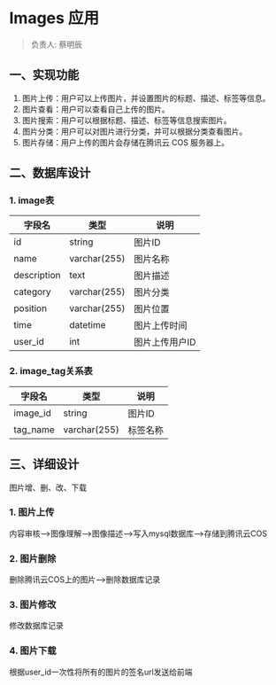 # Images 应用

> 负责人: 蔡明辰

## 一、实现功能

1. 图片上传：用户可以上传图片，并设置图片的标题、描述、标签等信息。
2. 图片查看：用户可以查看自己上传的图片。
3. 图片搜索：用户可以根据标题、描述、标签等信息搜索图片。
4. 图片分类：用户可以对图片进行分类，并可以根据分类查看图片。
5. 图片存储：用户上传的图片会存储在腾讯云 COS 服务器上。

## 二、数据库设计

### 1. image表

| 字段名 | 类型 | 说明 |
| --- | --- | --- |
| id | string | 图片ID |
| name | varchar(255) | 图片名称 |
| description | text | 图片描述 |
| category | varchar(255) | 图片分类 |
| position | varchar(255) | 图片位置 |
| time | datetime | 图片上传时间 |
| user_id | int | 图片上传用户ID |

### 2. image_tag关系表

| 字段名 | 类型 | 说明 |
| --- | --- | --- |
| image_id | string | 图片ID |
| tag_name | varchar(255) | 标签名称 |


## 三、详细设计

图片增、删、改、下载

### 1. 图片上传

内容审核-->图像理解-->图像描述-->写入mysql数据库-->存储到腾讯云COS

### 2. 图片删除

删除腾讯云COS上的图片-->删除数据库记录

### 3. 图片修改

修改数据库记录

### 4. 图片下载

根据user_id一次性将所有的图片的签名url发送给前端


